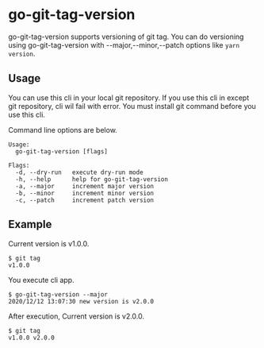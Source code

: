 # go-git-tag-version

go-git-tag-version supports versioning of git tag.
You can do versioning using go-git-tag-version with --major,--minor,--patch options like `yarn version`.

## Usage

You can use this cli in your local git repository.
If you use this cli in except git repository, cli wil fail with error.
You must install git command before you use this cli.

Command line options are below.

```
Usage:
  go-git-tag-version [flags]

Flags:
  -d, --dry-run   execute dry-run mode
  -h, --help      help for go-git-tag-version
  -a, --major     increment major version
  -b, --minor     increment minor version
  -c, --patch     increment patch version
```

## Example

Current version is v1.0.0.

```
$ git tag
v1.0.0
```

You execute cli app.

```
$ go-git-tag-version --major
2020/12/12 13:07:30 new version is v2.0.0
```

After execution, Current version is v2.0.0.

```
$ git tag
v1.0.0 v2.0.0
```
